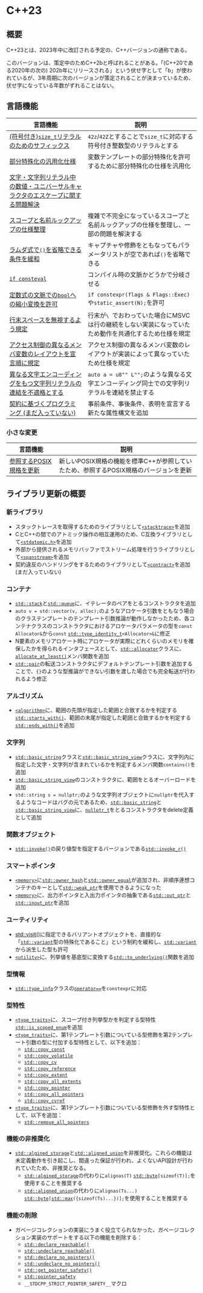 # C++23

## 概要
C++23とは、2023年中に改訂される予定の、C++バージョンの通称である。

このバージョンは、策定中のためC++2bと呼ばれることがある。「(C++20である2020年の次の) 202b年にリリースされる」という伏せ字として「b」が使われているが、3年周期に次のバージョンが策定されることが決まっているため、伏せ字になっている年数がずれることはない。


## 言語機能

| 言語機能 | 説明 |
|----------|------|
| [(符号付き)`size_t`リテラルのためのサフィックス](cpp23/literal_suffix_for_signed_size_t.md) | `42z`/`42Z`とすることで`size_t`に対応する符号付き整数型のリテラルとする |
| [部分特殊化の汎用化仕様](cpp23/generalized_wording_for_partial_specializations.md.nolink) | 変数テンプレートの部分特殊化を許可するために部分特殊化の仕様を汎用化 |
| [文字・文字列リテラル中の数値・ユニバーサルキャラクタのエスケープに関する問題解決](cpp23/numeric_and_universal_character_escapes_in_character_and_string_literals.md.nolink) | |
| [スコープと名前ルックアップの仕様整理](cpp23/declarations_and_where_to_find_them.md.nolink) | 複雑で不完全になっているスコープと名前ルックアップの仕様を整理し、一部の問題を解決する |
| [ラムダ式で`()`を省略できる条件を緩和](cpp23/down_with_lambda_parens.md.nolink) | キャプチャや修飾をともなってもパラメータリストが空であれば`()`を省略できる | 11 | 13 | - | - |
| [`if consteval`](/lang/cpp23/if_consteval.md.nolink) | コンパイル時の文脈かどうかで分岐させる |
| [定数式の文脈での`bool`への縮小変換を許可](cpp23/narrowing_contextual_conversions_to_bool.md.nolink) | `if constexpr(flags & Flags::Exec)`や`static_assert(N);`を許可 |
| [行末スペースを無視するよう規定](cpp23/trimming_whitespaces_before_line_splicing.md.nolink) | 行末が`\ `でおわっていた場合にMSVCは行の継続をしない実装になっていたため動作を共通化するため仕様を規定 |
| [アクセス制御の異なるメンバ変数のレイアウトを宣言順に規定](cpp23/make_declaration_order_layout_mandated.md.nolink) | アクセス制御の異なるメンバ変数のレイアウトが実装によって異なっていたため仕様を規定 |
| [異なる文字エンコーディングをもつ文字列リテラルの連結を不適格とする](/lang/cpp23/mixed_string_literal_concatenation.md.nolink) | `auto a = u8"" L"";`のような異なる文字エンコーディング同士での文字列リテラルを連結を禁止する |
| [契約に基づくプログラミング (まだ入っていない)](cpp23/contract-based_programming.md) | 事前条件、事後条件、表明を宣言する新たな属性構文を追加 |

### 小さな変更

| 言語機能 | 説明 |
|----------|------|
| [参照するPOSIX規格を更新](cpp23/update_normative_reference_to_posix.md) | 新しいPOSIX規格の機能を標準C++が参照していたため、参照するPOSIX規格のバージョンを更新 |


## ライブラリ更新の概要
### 新ライブラリ

- スタックトレースを取得するためのライブラリとして[`<stacktrace>`](/reference/stacktrace.md)を追加
- CとC++の間でのアトミック操作の相互運用のため、C互換ライブラリとして[`<stdatomic.h>`](/reference/stdatomic.h.md)を追加
- 外部から提供されるメモリバッファでストリーム処理を行うライブラリとして[`<spanstream>`](/reference/spanstream.md.nolink)を追加
- 契約違反のハンドリングをするためのライブラリとして[`<contract>`](/reference/contract.md)を追加 (まだ入っていない)


### コンテナ
- [`std::stack`](/reference/stack/stack.md)と[`std::queue`](/reference/queue/queue.md)に、イテレータのペアをとるコンストラクタを追加
- `auto v = std::vector(v, alloc);`のようなアロケータ引数をともなう場合のクラステンプレートのテンプレート引数推論が動作しなかったため、各コンテナクラスのコンストラクタにおけるアロケータパラメータの型を`const Allocator&`から`const` [`std::type_identity_t`](/reference/type_traits/type_identity.md)`<Allocator>&`に修正
- N要素のメモリアロケート時にアロケータが実際にどれくらいのメモリを確保したかを得られるインタフェースとして、[`std::allocator`](/reference/memory/allocator.md)クラスに、[`allocate_at_least()`](/reference/memory/allocator/allocate_at_least.md.nolink)メンバ関数を追加
- [`std::pair`](/reference/utility/pair.md)の転送コンストラクタにデフォルトテンプレート引数を追加することで、`{}`のような型推論ができない引数を渡した場合でも完全転送が行われるよう修正


### アルゴリズム
- [`<algorithm>`](/reference/algorithm.md)に、範囲の先頭が指定した範囲と合致するかを判定する[`std::starts_with()`](/reference/algorithm/starts_with.md.nolink)、範囲の末尾が指定した範囲と合致するかを判定する[`std::ends_with()`](/reference/algorithm/ends_with.md.nolink)を追加


### 文字列
- [`std::basic_string`](/reference/string/basic_string.md)クラスと[`std::basic_string_view`](/reference/string_view/basic_string_view.md)クラスに、文字列内に指定した文字・文字列が含まれているかを判定するメンバ関数`contains()`を追加
- [`std::basic_string_view`](/reference/string_view/basic_string_view.md)のコンストラクタに、範囲をとるオーバーロードを追加
- `std::string s = nullptr;`のような文字列オブジェクトに`nullptr`を代入するようなコードはバグの元であるため、[`std::basic_string`](/reference/string/basic_string.md)と[`std::basic_string_view`](/reference/string_view/basic_string_view.md)に、[`nullptr_t`](/reference/cstddef/nullptr_t.md)をとるコンストラクタをdelete定義として追加


### 関数オブジェクト
- [`std::invoke()`](/reference/functional/invoke.md)の戻り値型を指定するバージョンである[`std::invoke_r()`](/reference/functional/onvoke_r.md.nolink)


### スマートポインタ
- [`<memory>`](/reference/memory.md)に[`std::owner_hash`](/reference/memory/owner_hash.md.nolink)と[`std::owner_equal`](/reference/memory/owner_equal.md.nolink)が追加され、非順序連想コンテナのキーとして[`std::weak_ptr`](/reference/memory/weak_ptr.md)を使用できるようになった
- [`<memory>`](/reference/memory.md)に、出力ポインタと入出力ポインタの抽象である[`std::out_ptr`](/reference/memory/out_ptr.md.nolink)と[`std::inout_ptr`](/reference/memory/inout_ptr.md.nolink)を追加


### ユーティリティ
- [std::visit()](/reference/variant/visit.md)に指定できるバリアントオブジェクトを、直接的な「[`std::variant`](/reference/variant/variant.md)型の特殊化であること」という制約を緩和し、[`std::variant`](/reference/variant/variant.md)から派生した型も許可
- [`<utility>`](/reference/utility.md)に、列挙値を基底型に変換する[`std::to_underlying()`](/reference/utility/to_underlying.md)関数を追加


### 型情報
- [`std::type_info`](/reference/typeinfo/type_info.md)クラスの[`operator==`](/reference/typeinfo/type_info/op_equal.md)を`constexpr`に対応


### 型特性
- [`<type_traits>`](/reference/type_traits.md)に、スコープ付き列挙型かを判定する型特性[`std::is_scoped_enum`](/reference/type_traits/is_scoped_enum.md)を追加
- [`<type_traits>`](/reference/type_traits.md)に、第1テンプレート引数についている型修飾を第2テンプレート引数の型に付加する型特性として、以下を追加：
    - [`std::copy_const`](/reference/type_traits/copy_const.md.nolink)
    - [`std::copy_volatile`](/reference/type_traits/copy_volatile.md.nolink)
    - [`std::copy_cv`](/reference/type_traits/copy_cv.md.nolink)
    - [`std::copy_reference`](/reference/type_traits/copy_reference.md.nolink)
    - [`std::copy_extent`](/reference/type_traits/copy_extent.md.nolink)
    - [`std::copy_all_extents`](/reference/type_traits/copy_all_extents.md.nolink)
    - [`std::copy_pointer`](/reference/type_traits/copy_pointer.md.nolink)
    - [`std::copy_all_pointers`](/reference/type_traits/copy_all_pointers.md.nolink)
    - [`std::copy_cvref`](/reference/type_traits/copy_cvref.md.nolink)
- [`<type_traits>`](/reference/type_traits.md)に、第1テンプレート引数についている型修飾を外す型特性として、以下を追加：
    - [`std::remove_all_pointers`](/reference/type_traits/remove_all_pointers.md.nolink)


### 機能の非推奨化
- [`std::algined_storage`](/reference/type_traits/aligned_storage.md)と[`std::aligned_union`](/reference/type_traits/aligned_union.md)を非推奨化。これらの機能は未定義動作を引き起こし、間違った保証が行われ、よくないAPI設計が行われていたため、非推奨となる。
    - [`std::algined_storage`](/reference/type_traits/aligned_storage.md)の代わりに`alignas(T)` [`std::byte`](/reference/cstddef/byte.md)`[sizeof(T)];`を使用することを推奨する
    - [`std::aligned_union`](/reference/type_traits/aligned_union.md)の代わりに`alignas(Ts...)` [`std::byte`](/reference/cstddef/byte.md)`[`[`std::max`](/reference/algorithm/max.md)`({sizeof(Ts)...})];`を使用することを推奨する


### 機能の削除
- ガベージコレクションの実装にうまく役立てられなかった、ガベージコレクション実装のサポートをする以下の機能を削除する：
    - [`std::declare_reachable()`](/reference/memory/declare_reachable.md)
    - [`std::undeclare_reachable()`](/reference/memory/undeclare_reachable.md)
    - [`std::declare_no_pointers()`](/reference/memory/declare_no_pointers.md)
    - [`std::undeclare_no_pointers()`](/reference/memory/undeclare_no_pointers.md)
    - [`std::get_pointer_safety()`](/reference/memory/get_pointer_safety.md)
    - [`std::pointer_safety`](/reference/memory/pointer_safety.md)
    - `__STDCPP_STRICT_POINTER_SAFETY__`マクロ


